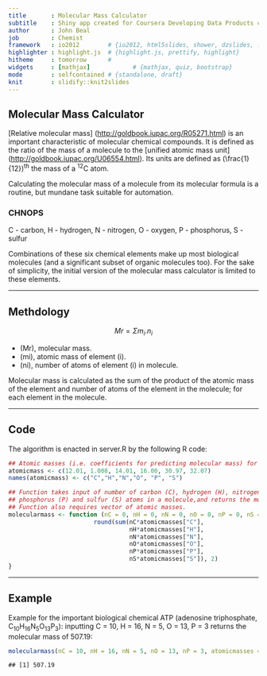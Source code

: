 ```yaml
---
title       : Molecular Mass Calculator 
subtitle    : Shiny app created for Coursera Developing Data Products course    
author      : John Beal
job         : Chemist
framework   : io2012        # {io2012, html5slides, shower, dzslides, ...}
highlighter : highlight.js  # {highlight.js, prettify, highlight}
hitheme     : tomorrow      # 
widgets     : [mathjax]            # {mathjax, quiz, bootstrap}
mode        : selfcontained # {standalone, draft}
knit        : slidify::knit2slides
---
```


## Molecular Mass Calculator

[Relative molecular mass] (http://goldbook.iupac.org/R05271.html) is an important characteristic of molecular chemical compounds. It is defined as the ratio of the mass of a molecule to the [unified atomic mass unit] (http://goldbook.iupac.org/U06554.html). Its units are defined as \(\frac{1}{12}\)<sup>th</sup> the mass of a <sup>12</sup>C atom.

Calculating the molecular mass of a molecule from its molecular formula is a routine, but mundane task suitable for automation.

### CHNOPS

C - carbon, H - hydrogen, N - nitrogen, O - oxygen, P - phosphorus, S - sulfur

Combinations of these six chemical elements make up most biological molecules (and a significant subset of organic molecules too). For the sake of simplicity, the initial version of the molecular mass calculator is limited to these elements.  

---

## Methdology

$$Mr = \Sigma m_i.n_i$$

- \(Mr\), molecular mass. 
- \(mi\), atomic mass of element \(i\).
- \(ni\), number of atoms of element \(i\) in molecule.

Molecular mass is calculated as the sum of the product of the atomic mass of the element and number of atoms of the element in the molecule; for each element in the molecule. 

---

## Code ##

The algorithm is enacted in server.R by the following R code:


```r
## Atomic masses (i.e. coefficients for predicting molecular mass) for CHNOPS
atomicmass <- c(12.01, 1.008, 14.01, 16.00, 30.97, 32.07)
names(atomicmass) <- c("C","H","N","O", "P", "S")

## Function takes input of number of carbon (C), hydrogen (H), nitrogen (N), oxygen (O), 
## phosphorus (P) and sulfur (S) atoms in a molecule,and returns the molecular mass. 
## Function also requires vector of atomic masses.
molecularmass <- function (nC = 0, nH = 0, nN = 0, nO = 0, nP = 0, nS = 0, atomicmasses) {
                        round(sum(nC*atomicmasses["C"],
                                  nH*atomicmasses["H"],
                                  nN*atomicmasses["N"],
                                  nO*atomicmasses["O"],
                                  nP*atomicmasses["P"],
                                  nS*atomicmasses["S"]), 2)
}
```

---

## Example

Example for the important biological chemical ATP (adenosine triphosphate, C<sub>10</sub>H<sub>16</sub>N<sub>5</sub>O<sub>13</sub>P<sub>3</sub>):
inputting C = 10, H = 16, N = 5, O = 13, P = 3 returns the molecular mass of 507.19:


```r
molecularmass(nC = 10, nH = 16, nN = 5, nO = 13, nP = 3, atomicmasses = atomicmass)
```

```
## [1] 507.19
```









